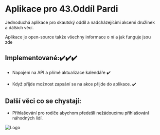 
# Aplikace pro 43.Oddíl Pardi

Jednoduchá aplikace pro skautský oddíl a nadcházejícími akcemi družinek a dálších věcí.

Aplikace je open-source takže všechny informace o ní a jak funguje jsou zde 


## Implementované:✔️✔️✔️

- Napojení na API a přímé aktualizace kalendáře ✔️

- Když příjde možnost zapsání se na akce přijde do aplikace. ✔️
## Další věci co se chystají:
- Přihlašování pro rodiče abychom předešli nežádoucímu přihlašování náhodných lidí. 


![Logo](https://media.discordapp.net/attachments/811869508074602536/1234964378491818044/received_3154746408156286.webp?ex=67803134&is=677edfb4&hm=7e064a8aa62bf7779788115a4b44628dbc09e4c7d9fbf59b917079a28925386e&=&format=webp&width=302&height=468)

